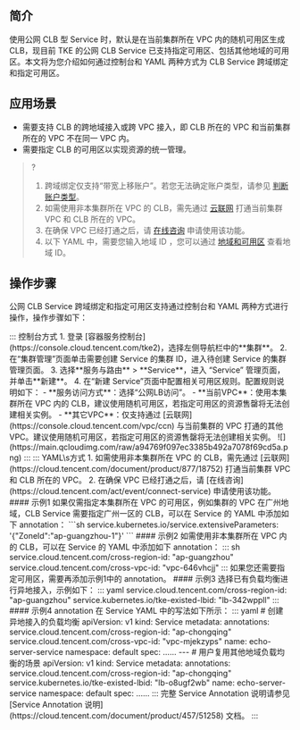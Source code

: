 ## 简介 

使用公网 CLB 型 Service 时，默认是在当前集群所在 VPC 内的随机可用区生成 CLB，现目前  TKE 的公网 CLB Service 已支持指定可用区、包括其他地域的可用区。本文将为您介绍如何通过控制台和 YAML 两种方式为 CLB Service 跨域绑定和指定可用区。


## 应用场景

- 需要支持 CLB 的跨地域接入或跨 VPC 接入，即 CLB 所在的 VPC 和当前集群所在的 VPC 不在同一 VPC 内。
- 需要指定 CLB 的可用区以实现资源的统一管理。

>?
> 1. 跨域绑定仅支持“带宽上移账户”。若您无法确定账户类型，请参见 [判断账户类型](https://cloud.tencent.com/document/product/1199/49090#judge)。
> 2. 如需使用非本集群所在 VPC 的 CLB，需先通过 [云联网](https://cloud.tencent.com/document/product/877/18752) 打通当前集群 VPC 和 CLB 所在的 VPC。
> 2. 在确保 VPC 已经打通之后，请 [在线咨询](https://cloud.tencent.com/act/event/connect-service) 申请使用该功能。
> 3. 以下 YAML 中，需要您输入地域 ID ，您可以通过 [地域和可用区](https://cloud.tencent.com/document/product/457/44787#.E4.B8.AD.E5.9B.BD) 查看地域 ID。


## 操作步骤

公网 CLB Service 跨域绑定和指定可用区支持通过控制台和 YAML 两种方式进行操作，操作步骤如下：


<dx-tabs>
::: 控制台方式
1. 登录 [容器服务控制台](https://console.cloud.tencent.com/tke2)，选择左侧导航栏中的**集群**。
2. 在“集群管理”页面单击需要创建 Service 的集群 ID，进入待创建 Service 的集群管理页面。
3. 选择**服务与路由** > **Service**，进入 “Service” 管理页面，并单击**新建**。
4. 在“新建 Service”页面中配置相关可用区规则。配置规则说明如下：
 - **服务访问方式**：选择“公网LB访问”。
 - **当前VPC**：使用本集群所在 VPC 内的 CLB，建议使用随机可用区，若指定可用区的资源售罄将无法创建相关实例。
 - **其它VPC**：仅支持通过 [云联网](https://console.cloud.tencent.com/vpc/ccn) 与当前集群的 VPC 打通的其他 VPC。建议使用随机可用区，若指定可用区的资源售罄将无法创建相关实例。
     ![](https://main.qcloudimg.com/raw/a94769f097ec3385b492a7078f69cd5a.png)
:::
::: YAML\s方式
<dx-alert infotype="explain" title="">
1. 如需使用非本集群所在 VPC 的 CLB，需先通过 [云联网](https://cloud.tencent.com/document/product/877/18752) 打通当前集群 VPC 和 CLB 所在的 VPC。
2. 在确保 VPC 已经打通之后，请 [在线咨询](https://cloud.tencent.com/act/event/connect-service) 申请使用该功能。
</dx-alert>
#### 示例1
如果仅需指定本集群所在 VPC 的可用区，例如集群的 VPC 在广州地域，CLB Service 需要指定广州一区的 CLB，可以在 Service 的 YAML 中添加如下 annotation：
```sh
service.kubernetes.io/service.extensiveParameters: '{"ZoneId":"ap-guangzhou-1"}'
```
#### 示例2
如需使用非本集群所在 VPC 内的 CLB，可以在 Service 的 YAML 中添加如下 annotation：
<dx-codeblock>
:::  sh
service.cloud.tencent.com/cross-region-id: "ap-guangzhou" 
service.cloud.tencent.com/cross-vpc-id: "vpc-646vhcjj"
:::
</dx-codeblock><dx-alert infotype="notice" title="">
如果您还需要指定可用区，需要再添加示例1中的 annotation。
</dx-alert>
#### 示例3
选择已有负载均衡进行异地接入，示例如下：
<dx-codeblock>
:::  yaml
service.cloud.tencent.com/cross-region-id: "ap-guangzhou" 
service.kubernetes.io/tke-existed-lbid: "lb-342wppll"
:::
</dx-codeblock>
#### 示例4 
annotation 在 Service YAML 中的写法如下所示：
<dx-codeblock>
:::  yaml
# 创建异地接入的负载均衡
apiVersion: v1
kind: Service
metadata: 
  annotations: 
    service.cloud.tencent.com/cross-region-id: "ap-chongqing"
    service.cloud.tencent.com/cross-vpc-id: "vpc-mjekzyps"
  name: echo-server-service
  namespace: default
spec: 
  ...... 
--- 
# 用户复用其他地域负载均衡的场景
apiVersion: v1
kind: Service
metadata: 
  annotations: 
    service.cloud.tencent.com/cross-region-id: "ap-chongqing"
    service.kubernetes.io/tke-existed-lbid: "lb-o8ugf2wb"
  name: echo-server-service
  namespace: default
spec: 
  ...... 
:::
</dx-codeblock>完整 Service Annotation 说明请参见 [Service Annotation 说明](https://cloud.tencent.com/document/product/457/51258) 文档。
:::
</dx-tabs>
